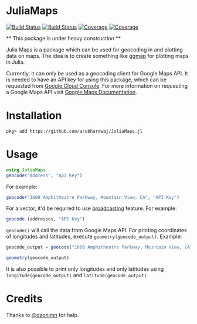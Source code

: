 # JuliaMaps

[![Build Status](https://travis-ci.com/arubhardwaj/JuliaMaps.jl.svg?branch=master)](https://travis-ci.com/arubhardwaj/JuliaMaps.jl)
[![Build Status](https://ci.appveyor.com/api/projects/status/github/arubhardwaj/JuliaMaps.jl?svg=true)](https://ci.appveyor.com/project/arubhardwaj/JuliaMaps-jl)
[![Coverage](https://codecov.io/gh/arubhardwaj/JuliaMaps.jl/branch/master/graph/badge.svg)](https://codecov.io/gh/arubhardwaj/JuliaMaps.jl)
[![Coverage](https://coveralls.io/repos/github/arubhardwaj/JuliaMaps.jl/badge.svg?branch=master)](https://coveralls.io/github/arubhardwaj/JuliaMaps.jl?branch=master)


** This package is under heavy construction **

Julia Maps is a package which can be used for geocoding in and plotting data on maps. The idea is to create something like [ggmap](https://github.com/dkahle/ggmap) for plotting maps in Julia. 

Currently, it can only be used as a geocoding client for Google Maps API. It is needed to have an API key for using this package, which can be requested from [Google Cloud Console](https://console.cloud.google.com/). For more information on requesting a Google Maps API visit [Google Maps Documentation](https://developers.google.com/maps/gmp-get-started).


# Installation

` pkg> add https://github.com/arubhardwaj/JuliaMaps.jl `

# Usage

```julia
using JuliaMaps 
geocode("Address", "Api Key")
````

For example:

```julia
geocode("1600 Amphitheatre Parkway, Mountain View, CA", "API Key")
```

For a vector, it'd be required to use [broadcasting](https://julia.guide/broadcasting) feature. For example:


```julia
geocode.(addresses, "API Key")
```

`geocode()` will call the data from Google Maps API. For printing coordinates of longitudes and latitudes, execute `geometry(geocode_output)`. Example:

```julia
geocode_output = geocode("1600 Amphitheatre Parkway, Mountain View, CA", "API Key")

geometry(geocode_output)
```

It is also possible to print only longitudes and only latitudes using `longitude(geocode_output)` and `latitude(geocode_output)`


# Credits

Thanks to [@dzonimn](https://github.com/dzonimn) for help.
